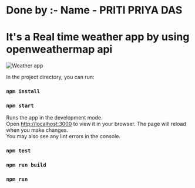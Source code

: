 # Done by :- Name - PRITI PRIYA DAS
# It's a Real time weather app by using openweathermap api

![Weather app](https://github.com/pritidas05/Weather-App/assets/98904766/22f4beff-5734-44c1-9a5e-2f20f048c878)



In the project directory, you can run:

### `npm install`
### `npm start`
Runs the app in the development mode.\
Open [http://localhost:3000](http://localhost:3000) to view it in your browser.
The page will reload when you make changes.\
You may also see any lint errors in the console.

### `npm test`

### `npm run build`

### `npm run`


